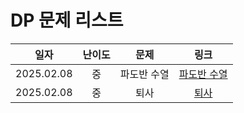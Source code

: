
# DP 문제 리스트


|일자 | 난이도 | 문제 | 링크 | 
|:---:|:---:|:---:|:---:|
|2025.02.08 | 중 | 파도반 수열 |[파도반 수열](https://www.acmicpc.net/problem/9461)|
|2025.02.08 | 중 | 퇴사 | [퇴사](https://www.acmicpc.net/problem/14501)|
